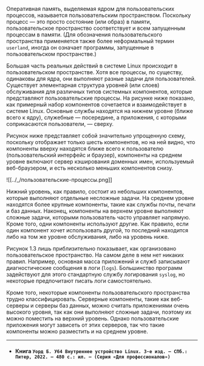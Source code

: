 Оперативная память, выделяемая ядром для пользовательских процессов, называется пользовательским пространством. Поскольку процесс — это просто состояние (или образ) в памяти, пользовательское пространство соответствует и всем запущенным процессам в памяти. (Для обозначения пользовательского пространства применяется также более неформальный термин `userland`, иногда он означает программы, запущенные в пользовательском пространстве.)

Большая часть реальных действий в системе Linux происходит в пользовательском пространстве. Хотя все процессы, по существу, одинаковы для ядра, они выполняют разные задачи для пользователей. Существует элементарная структура уровней (или слоев) обслуживания для различных типов системных компонентов, которые представляют пользовательские процессы. На рисунке ниже показано, как примерный набор компонентов сочетается и взаимодействует в системе Linux. Основные службы находятся на нижнем уровне (ближе всего к ядру), служебные — посередине, а приложения, с которыми соприкасаются пользователи, — сверху.

Рисунок ниже представляет собой значительно упрощенную схему, поскольку отображает только шесть компонентов, но на ней видно, что компоненты вверху находятся ближе всего к пользователю (пользовательский интерфейс и браузер), компоненты на среднем уровне включают сервер кэширования доменных имен, используемый веб-браузером, и есть несколько меньших компонентов снизу.

![[../_/пользовательские-процессы.png]]

Нижний уровень, как правило, состоит из небольших компонентов, которые выполняют отдельные несложные задачи. На среднем уровне находятся более крупные компоненты, такие как службы почты, печати и баз данных. Наконец, компоненты на верхнем уровне выполняют сложные задачи, которыми пользователь часто управляет напрямую. Кроме того, одни компоненты используют другие. Как правило, если один компонент хочет использовать другой, то последний находится либо на том же уровне обслуживания, либо на уровень ниже.

Рисунок 1.3 лишь приблизительно показывает, как организовано пользовательское пространство. На самом деле в нем нет никаких правил. Например, основная масса приложений и служб записывают диагностические сообщения в логи (`logs`). Большинство программ задействуют для этого стандартную службу логирования `syslog`, но некоторые предпочитают писать логи самостоятельно.

Кроме того, некоторые компоненты пользовательского пространства трудно классифицировать. Серверные компоненты, такие как веб-серверы и серверы баз данных, можно считать приложениями очень высокого уровня, так как они выполняют сложные задачи, поэтому их можно поместить на верхний уровень. Однако пользовательские приложения могут зависеть от этих серверов, так что такие компоненты можно разместить и на среднем уровне.

---
- #### Книга  `Уорд Б. У64 Внутреннее устройство Linux. 3-е изд. — СПб.: Питер, 2022. — 480 с.: ил. — (Серия «Для профессионалов»)`